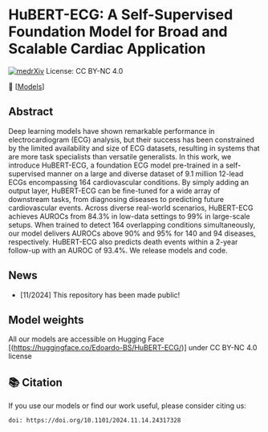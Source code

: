 # HuBERT-ECG: A Self-Supervised Foundation Model for Broad and Scalable Cardiac Application

[![medrXiv](https://img.shields.io/badge/medRxiv-green)](https://www.medrxiv.org/content/10.1101/2024.11.14.24317328v1)
License: CC BY-NC 4.0


📢 [[Models](https://huggingface.co/Edoardo-BS/HuBERT-ECG/)] 

## Abstract
Deep learning models have shown remarkable performance in electrocardiogram (ECG) analysis, but their success has been constrained by the limited availability and size of ECG datasets, resulting in systems that are more task specialists than versatile generalists. In this work, we introduce HuBERT-ECG, a foundation ECG model pre-trained in a self-supervised manner on a large and diverse dataset of 9.1 million 12-lead ECGs encompassing 164 cardiovascular conditions. By simply adding an output layer, HuBERT-ECG can be fine-tuned for a wide array of downstream tasks, from diagnosing diseases to predicting future cardiovascular events. Across diverse real-world scenarios, HuBERT-ECG achieves AUROCs from 84.3% in low-data settings to 99% in large-scale setups. When trained to detect 164 overlapping conditions simultaneously, our model delivers AUROCs above 90% and 95% for 140 and 94 diseases, respectively. HuBERT-ECG also predicts death events within a 2-year follow-up with an AUROC of 93.4%. We release models and code.

## News
- [11/2024] This repository has been made public!

## Model weights
All our models are accessible on Hugging Face [(https://huggingface.co/Edoardo-BS/HuBERT-ECG/)] under CC BY-NC 4.0 license

## 📚 Citation
If you use our models or find our work useful, please consider citing us:
```
doi: https://doi.org/10.1101/2024.11.14.24317328
```


